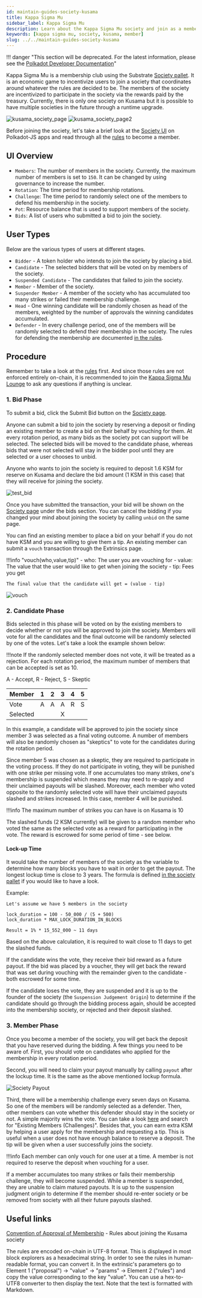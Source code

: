```yaml
---
id: maintain-guides-society-kusama
title: Kappa Sigma Mu
sidebar_label: Kappa Sigma Mu
description: Learn about the Kappa Sigma Mu society and join as a member.
keywords: [kappa sigma mu, society, kusama, member]
slug: ../../maintain-guides-society-kusama
---
```


!!! danger "This section will be deprecated. For the latest information, please see the [Polkadot Developer Documentation](https://docs.polkadot.com/)"


Kappa Sigma Mu is a membership club using the Substrate
[Society pallet](https://paritytech.github.io/substrate/master/pallet_society/index.html). It is an
economic game to incentivize users to join a society that coordinates around whatever the rules are
decided to be. The members of the society are incentivized to participate in the society via the
rewards paid by the treasury. Currently, there is only one society on Kusama but it is possible to
have multiple societies in the future through a runtime upgrade.

![kusama_society_page](../../assets/kusama/kusama_society_page.png)
![kusama_society_page2](../../assets/kusama/kusama_society_page2.png)

Before joining the society, let's take a brief look at the
[Society UI](https://polkadot.js.org/apps/#/society) on Polkadot-JS apps and read through all the
[rules](https://kusama.subscan.io/extrinsic/0x948d3a4378914341dc7af9220a4c73acb2b3f72a70f14ee8089799da16d94c17)
to become a member.

## UI Overview

- `Members`: The number of members in the society. Currently, the maximum number of members is set
  to `150`. It can be changed by using governance to increase the number.
- `Rotation`: The time period for membership rotations.
- `Challenge`: The time period to randomly select one of the members to defend his membership in the
  society.
- `Pot`: Resource balance that is used to support members of the society.
- `Bids`: A list of users who submitted a bid to join the society.

## User Types

Below are the various types of users at different stages.

- `Bidder` - A token holder who intends to join the society by placing a bid.
- `Candidate` - The selected bidders that will be voted on by members of the society.
- `Suspended Candidate` - The candidates that failed to join the society.
- `Member` - Member of the society.
- `Suspender Member` - A member of the society who has accumulated too many strikes or failed their
  membership challenge.
- `Head` - One winning candidate will be randomly chosen as head of the members, weighted by the
  number of approvals the winning candidates accumulated.
- `Defender` - In every challenge period, one of the members will be randomly selected to defend
  their membership in the society. The rules for defending the membership are documented
  [in the rules](https://kusama.subscan.io/extrinsic/0x948d3a4378914341dc7af9220a4c73acb2b3f72a70f14ee8089799da16d94c17).

## Procedure

Remember to take a look at the
[rules](https://kusama.subscan.io/extrinsic/0x948d3a4378914341dc7af9220a4c73acb2b3f72a70f14ee8089799da16d94c17)
first. And since those rules are not enforced entirely on-chain, it is recommended to join the
[Kappa Sigma Mu Lounge](https://app.element.io/#/room/!BUmiAAnAYSRGarqwOt:matrix.parity.io) to ask
any questions if anything is unclear.

### 1. Bid Phase

To submit a bid, click the Submit Bid button on the
[Society page](https://cloudflare-ipfs.com/ipns/kusama.dotapps.io/#/society).

Anyone can submit a bid to join the society by reserving a deposit or finding an existing member to
create a bid on their behalf by vouching for them. At every rotation period, as many bids as the
society pot can support will be selected. The selected bids will be moved to the candidate phase,
whereas bids that were not selected will stay in the bidder pool until they are selected or a user
chooses to unbid.

Anyone who wants to join the society is required to deposit 1.6 KSM for reserve on Kusama and
declare the bid amount (1 KSM in this case) that they will receive for joining the society.

![test_bid](../../assets/society/test_bid.jpg)

Once you have submitted the transaction, your bid will be shown on the
[Society page](https://cloudflare-ipfs.com/ipns/kusama.dotapps.io/#/society) under the bids section.
You can cancel the bidding if you changed your mind about joining the society by calling `unbid` on
the same page.

You can find an existing member to place a bid on your behalf if you do not have KSM and you are
willing to give them a tip. An existing member can submit a `vouch` transaction through the
Extrinsics page.

!!!info "vouch(who,value,tip)"
    - who: The user you are vouching for
    - value: The value that the user would like to get when joining the society
    - tip: Fees you get

    The final value that the candidate will get = (value - tip)

![vouch](../../assets/society/vouch.jpg)

### 2. Candidate Phase

Bids selected in this phase will be voted on by the existing members to decide whether or not you
will be approved to join the society. Members will vote for all the candidates and the final outcome
will be randomly selected by one of the votes. Let's take a look the example shown below:

!!!note
    If the randomly selected member does not vote, it will be treated as a rejection. For each rotation
    period, the maximum number of members that can be accepted is set as 10.

A - Accept, R - Reject, S - Skeptic

| Member   | 1   | 2   | 3   | 4   | 5   |
| -------- | --- | --- | --- | --- | --- |
| Vote     | A   | A   | A   | R   | S   |
| Selected |     |     | X   |     |     |

In this example, a candidate will be approved to join the society since member 3 was selected as a
final voting outcome. A number of members will also be randomly chosen as "skeptics" to vote for the
candidates during the rotation period.

Since member 5 was chosen as a skeptic, they are required to participate in the voting process. If
they do not participate in voting, they will be punished with one strike per missing vote. If one
accumulates too many strikes, one's membership is suspended which means they may need to re-apply
and their unclaimed payouts will be slashed. Moreover, each member who voted opposite to the
randomly selected vote will have their unclaimed payouts slashed and strikes increased. In this
case, member 4 will be punished.

!!!info
     The maximum number of strikes you can have is on Kusama is 10

The slashed funds (2 KSM currently) will be given to a random member who voted the same as the
selected vote as a reward for participating in the vote. The reward is escrowed for some period of
time - see below.

#### Lock-up Time

It would take the number of members of the society as the variable to determine how many blocks you
have to wait in order to get the payout. The longest lockup time is close to 3 years. The formula is
defined
[in the society pallet](https://paritytech.github.io/substrate/master/pallet_society/index.html) if
you would like to have a look.

Example:

```
Let's assume we have 5 members in the society

lock_duration = 100 - 50_000 / (5 + 500)
lock_duration * MAX_LOCK_DURATION_IN_BLOCKS

Result = 1% * 15_552_000 ~ 11 days
```

Based on the above calculation, it is required to wait close to 11 days to get the slashed funds.

If the candidate wins the vote, they receive their bid reward as a future payout. If the bid was
placed by a voucher, they will get back the reward that was set during vouching with the remainder
given to the candidate - both escrowed for some time.

If the candidate loses the vote, they are suspended and it is up to the founder of the society (the
`Suspension Judgement Origin`) to determine if the candidate should go through the bidding process
again, should be accepted into the membership society, or rejected and their deposit slashed.

### 3. Member Phase

Once you become a member of the society, you will get back the deposit that you have reserved during
the bidding. A few things you need to be aware of. First, you should vote on candidates who applied
for the membership in every rotation period.

Second, you will need to claim your payout manually by calling `payout` after the lockup time. It is
the same as the above mentioned lockup formula.

![Society Payout](../../assets/society/payout.jpg)

Third, there will be a membership challenge every seven days on Kusama. So one of the members will
be randomly selected as a defender. Then, other members can vote whether this defender should stay
in the society or not. A simple majority wins the vote. You can take a look
[here](https://kusama.subscan.io/extrinsic/0x948d3a4378914341dc7af9220a4c73acb2b3f72a70f14ee8089799da16d94c17)
and search for "Existing Members (Challenges)". Besides that, you can earn extra KSM by helping a
user apply for the membership and requesting a tip. This is useful when a user does not have enough
balance to reserve a deposit. The tip will be given when a user successfully joins the society.

!!!info
    Each member can only vouch for one user at a time. A member is not required to reserve the deposit
    when vouching for a user.

If a member accumulates too many strikes or fails their membership challenge, they will become
suspended. While a member is suspended, they are unable to claim matured payouts. It is up to the
suspension judgment origin to determine if the member should re-enter society or be removed from
society with all their future payouts slashed.

## Useful links

[Convention of Approval of Membership](https://kusama.subscan.io/extrinsic/0x948d3a4378914341dc7af9220a4c73acb2b3f72a70f14ee8089799da16d94c17) -
Rules about joining the Kusama society

The rules are encoded on-chain in UTF-8 format. This is displayed in most block explorers as a
hexadecimal string. In order to see the rules in human-readable format, you can convert it. In the
extrinsic's parameters go to Element 1 ("proposal") -> "value" -> "params" -> Element 2 ("rules")
and copy the value corresponding to the key "value". You can use a hex-to-UTF8 converter to then
display the text. Note that the text is formatted with Markdown.
